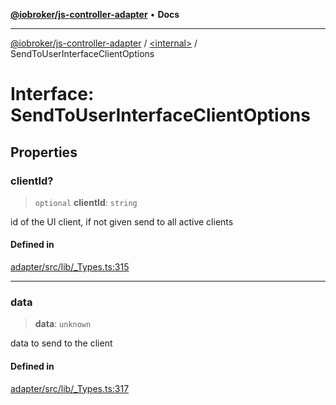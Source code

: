 [**@iobroker/js-controller-adapter**](../../README.md) • **Docs**

***

[@iobroker/js-controller-adapter](../../globals.md) / [\<internal\>](../README.md) / SendToUserInterfaceClientOptions

# Interface: SendToUserInterfaceClientOptions

## Properties

### clientId?

> `optional` **clientId**: `string`

id of the UI client, if not given send to all active clients

#### Defined in

[adapter/src/lib/\_Types.ts:315](https://github.com/ioBroker/ioBroker.js-controller/blob/b50a278725d350a15d2e89556fee6afed5154f0b/packages/adapter/src/lib/_Types.ts#L315)

***

### data

> **data**: `unknown`

data to send to the client

#### Defined in

[adapter/src/lib/\_Types.ts:317](https://github.com/ioBroker/ioBroker.js-controller/blob/b50a278725d350a15d2e89556fee6afed5154f0b/packages/adapter/src/lib/_Types.ts#L317)
